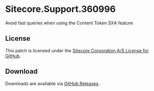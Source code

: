 # Sitecore.Support.360996
Avoid fast queries when using the Content Token SXA feature

## License  
This patch is licensed under the [Sitecore Corporation A/S License for GitHub](https://github.com/sitecoresupport/Sitecore.Support.360996/blob/master/LICENSE).  

## Download  
Downloads are available via [GitHub Releases](https://github.com/sitecoresupport/Sitecore.Support.360996/releases).  

